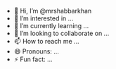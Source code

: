 - 👋 Hi, I’m @mrshabbarkhan
- 👀 I’m interested in ...
- 🌱 I’m currently learning ...
- 💞️ I’m looking to collaborate on ...
- 📫 How to reach me ...
- 😄 Pronouns: ...
- ⚡ Fun fact: ...

<!---
mrshabbarkhan/mrshabbarkhan is a ✨ special ✨ repository because its `README.md` (this file) appears on your GitHub profile.
You can click the Preview link to take a look at your changes.
--->
